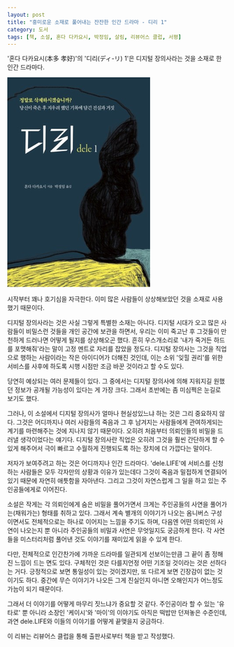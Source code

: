 ```yaml
---
layout: post
title: "흥미로운 소재로 풀어내는 잔잔한 인간 드라마 - 디리 1"
category: 도서
tags: [책, 소설, 혼다 다카요시, 박정임, 살림, 리뷰어스 클럽, 서평]
---
```


'혼다 다카요시(本多 孝好)'의
'디리(ディ-リ) 1'은
디지털 장의사라는 것을 소재로 한 인간 드라마다.

![표지](/images/dele-1-book-h480.jpg)

시작부터 꽤나 호기심을 자극한다.
이미 많은 사람들이 상상해보았던 것을 소재로 사용했기 때문이다.

디지털 장의사라는 것은 사실 그렇게 특별한 소재는 아니다.
디지털 시대가 오고 많은 사람들이 비밀스런 것들을 개인 공간에 보관을 하면서,
우리는 이미 죽고난 후 그것들이 만천하게 드러나면 어떻게 될지를 상상해오곤 했다.
흔히 우스개소리로 '내가 죽거든 하드를 포맷해줘'라는 말이 고정 멘트로 자리를 잡았을 정도다.
디지털 장의사는 그것을 직업으로 행하는 사람이라는 작은 아이디어가 더해진 것인데,
이는 소위 '잊힐 권리'를 위한 서비스를 사후에 하도록 시행 시점만 조금 바꾼 것이라고 할 수도 있다.

당연히 예상되는 여러 문제들이 있다.
그 중에서는 디지털 장의사에 의해 지워지길 원했던 정보가 공개될 가능성이 있다는 게 가장 크다.
그래서 초반에는 좀 미심쩍은 눈길로 보기도 했다.

그러나, 이 소설에서 디지털 장의사가 얼마나 현실성있느냐 하는 것은 그리 중요하지 않다.
그것은 어디까지나 여러 사람들의 죽음과 그 후 남겨지는 사람들에게 관여하게되는 계기를 마련해주는 것에 지나지 않기 때문이다.
오히려 처음부터 의뢰인들의 비밀을 드러낼 생각이었다는 얘기다.
디지털 장의사란 직업은 오히려 그것을 훨씬 간단하게 할 수 있게 해주어서
극이 빠르고 수월하게 진행되도록 하는 장치에 더 가깝다는 말이다.

저자가 보여주려고 하는 것은 어디까지나 인간 드라마다.
'dele.LIFE'에 서비스를 신청하는 사람들은 모두 각자만의 상황과 이유가 있는데다
그것이 죽음과 밀접하게 연결되어있기 때문에 자연히 애틋함을 자아낸다.
그리고 그것이 자연스럽게 그 일을 하고 있는 주인공들에게로 이어진다.

소설은 작게는 각 의뢰인에게 숨은 비밀을 풀어가면서
크게는 주인공들의 사연을 풀어가는(채워가는) 형태를 취하고 있다.
그래서 계속 별개의 이야기가 나오는 옴니버스 구성이면서도 전체적으로는 하나로 이어지는 느낌을 주기도 하며,
다음엔 어떤 의뢰인의 사연이 나오는지 뿐 아니라 주인공들의 비밀과 사연은 무엇일지도 궁금하게 한다.
각 사연들을 미스터리처럼 풀어낸 것도 이야기를 재미있게 읽을 수 있게 한다.

다만, 전체적으로 인간찬가에 가까운 드라마를 일관되게 선보이는만큼
그 끝이 좀 정해진 느낌이 드는 면도 있다.
구체적인 것은 다를지언정 어떤 기조일 것이라는 것은 선하다는 거다.
긍정적으로 보면 통일성이 있는 것이겠지만,
또 다르게 보면 긴장감이 없는 것이기도 하다.
중간에 무슨 이야기가 나오든 그게 진실인지 아니면 오해인지가 어느정도 가늠이 되기 때문이다.

그래서 더 이야기를 어떻게 마무리 짓느냐가 중요할 것 같다.
주인공이라 할 수 있는 '유타로' 뿐 아니라 소장인 '케이시'와 '마이'의 이야기도 아직은 떡밥만 던져놓은 수준인데,
과연 dele.LIFE와 이들의 이야기를 어떻게 끝맺을지 궁금하다.



<div class="im im-info">
이 리뷰는 리뷰어스 클럽을 통해 출판사로부터 책을 받고 작성했다.
</div>
